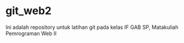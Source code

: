 # git_web2
Ini adalah repository untuk latihan git pada kelas IF GAB SP, Matakuliah Pemrograman Web II
